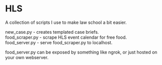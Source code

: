 # HLS
A collection of scripts I use to make law school a bit easier.

new_case.py - creates templated case briefs.  
food_scraper.py - scrape HLS event calendar for free food.  
food_server.py - serve food_scraper.py to localhost.  

food_server.py can be exposed by something like ngrok, or just hosted on your own webserver.
